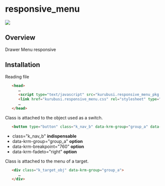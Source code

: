 # responsive_menu

![](http://kurubusi.net/wp-content/uploads/2014/10/kurubusi.responsive_menu_img1.jpg)

## Overview
Drawer Menu responsive

## Installation

Reading file

```html
   <head>
      …
      <script type="text/javascript" src="kurubusi.responsive_menu_pkg.js"></script>
      <link href="kurubusi.responsive_menu.css" rel="stylesheet" type="text/css">
      …
   </head>
```

Class is attached to the object used as a switch. 

```html
   <button type="button" class="k_nav_b" data-krm-group="group_a" data-krm-breakpoint="760" data-krm-fadeto="right">MENU</button>
```
* class="k_nav_b" **indispensable**
* data-krm-group="group_a" **option**
* data-krm-breakpoint="760" **option**
* data-krm-fadeto="right" **option**

Class is attached to the menu of a target. 

```html
   <div class="k_target_obj" data-krm-group="group_a">
      …
   </div>
```





